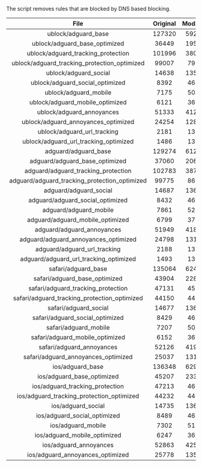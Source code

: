 The script removes rules that are blocked by DNS based blocking.


| File | Original | Modified |
|:----:|:-----:|:-----:|
| ublock/adguard_base | 127320 | 59219 |
| ublock/adguard_base_optimized | 36449 | 19555 |
| ublock/adguard_tracking_protection | 101996 | 38014 |
| ublock/adguard_tracking_protection_optimized | 99007 | 7961 |
| ublock/adguard_social | 14638 | 13578 |
| ublock/adguard_social_optimized | 8392 | 4648 |
| ublock/adguard_mobile | 7175 | 5042 |
| ublock/adguard_mobile_optimized | 6121 | 3606 |
| ublock/adguard_annoyances | 51333 | 41296 |
| ublock/adguard_annoyances_optimized | 24254 | 12819 |
| ublock/adguard_url_tracking | 2181 | 1328 |
| ublock/adguard_url_tracking_optimized | 1486 | 1325 |
| adguard/adguard_base | 129274 | 61242 |
| adguard/adguard_base_optimized | 37060 | 20600 |
| adguard/adguard_tracking_protection | 102783 | 38742 |
| adguard/adguard_tracking_protection_optimized | 99775 | 8673 |
| adguard/adguard_social | 14687 | 13634 |
| adguard/adguard_social_optimized | 8432 | 4692 |
| adguard/adguard_mobile | 7861 | 5222 |
| adguard/adguard_mobile_optimized | 6799 | 3779 |
| adguard/adguard_annoyances | 51949 | 41850 |
| adguard/adguard_annoyances_optimized | 24798 | 13111 |
| adguard/adguard_url_tracking | 2188 | 1335 |
| adguard/adguard_url_tracking_optimized | 1493 | 1332 |
| safari/adguard_base | 135064 | 62488 |
| safari/adguard_base_optimized | 43904 | 22846 |
| safari/adguard_tracking_protection | 47131 | 4598 |
| safari/adguard_tracking_protection_optimized | 44150 | 4451 |
| safari/adguard_social | 14677 | 13618 |
| safari/adguard_social_optimized | 8429 | 4679 |
| safari/adguard_mobile | 7207 | 5078 |
| safari/adguard_mobile_optimized | 6152 | 3636 |
| safari/adguard_annoyances | 52126 | 41950 |
| safari/adguard_annoyances_optimized | 25037 | 13190 |
| ios/adguard_base | 136348 | 62993 |
| ios/adguard_base_optimized | 45207 | 23350 |
| ios/adguard_tracking_protection | 47213 | 4606 |
| ios/adguard_tracking_protection_optimized | 44232 | 4459 |
| ios/adguard_social | 14735 | 13650 |
| ios/adguard_social_optimized | 8489 | 4693 |
| ios/adguard_mobile | 7302 | 5122 |
| ios/adguard_mobile_optimized | 6247 | 3677 |
| ios/adguard_annoyances | 52863 | 42577 |
| ios/adguard_annoyances_optimized | 25778 | 13502 |